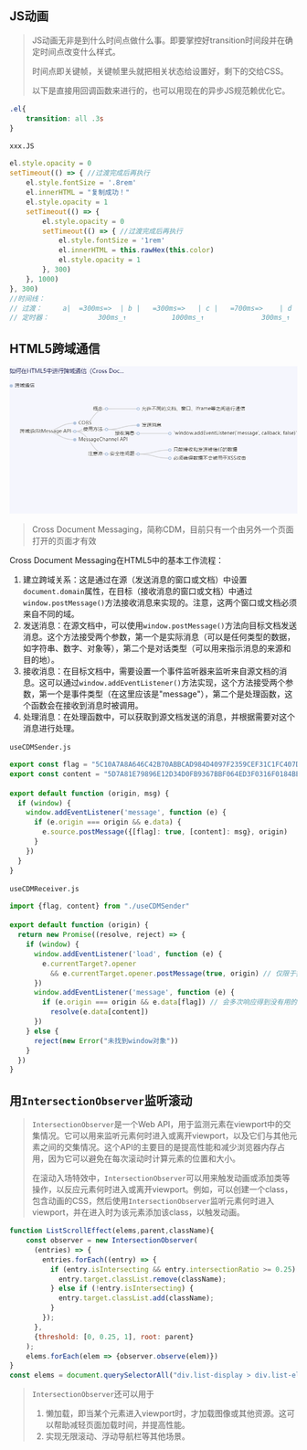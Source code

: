 ## JS动画

> JS动画无非是到什么时间点做什么事。即要掌控好transition时间段并在确定时间点改变什么样式。
>
> 时间点即关键帧，关键帧里头就把相关状态给设置好，剩下的交给CSS。
>
> 以下是直接用回调函数来进行的，也可以用现在的异步JS规范赖优化它。

```css
.el{
    transition: all .3s
}
```

`xxx.JS`

```js
el.style.opacity = 0 
setTimeout(() => { //过渡完成后再执行
    el.style.fontSize = '.8rem'
    el.innerHTML = "复制成功！"
    el.style.opacity = 1
    setTimeout(() => {  
        el.style.opacity = 0
        setTimeout(() => { //过渡完成后再执行
            el.style.fontSize = '1rem'
            el.innerHTML = this.rawHex(this.color)
            el.style.opacity = 1
        }, 300)
    }, 1000)
}, 300)
//时间线：
// 过渡：     a|  =300ms=>  | b |   =300ms=>   | c |   =700ms=>    | d | =300ms> | e 
// 定时器：            300ms_↑           1000ms_↑              300ms_↑
```

## HTML5跨域通信

![如何在HTML5中进行跨域通信（Cross Doc...](index.assets/cdm.png)

> Cross Document Messaging，简称CDM，目前只有一个由另外一个页面打开的页面才有效

Cross Document Messaging在HTML5中的基本工作流程：

1. 建立跨域关系：这是通过在源（发送消息的窗口或文档）中设置`document.domain`属性，在目标（接收消息的窗口或文档）中通过`window.postMessage()`方法接收消息来实现的。注意，这两个窗口或文档必须来自不同的域。
2. 发送消息：在源文档中，可以使用`window.postMessage()`方法向目标文档发送消息。这个方法接受两个参数，第一个是实际消息（可以是任何类型的数据，如字符串、数字、对象等），第二个是对话类型（可以用来指示消息的来源和目的地）。
3. 接收消息：在目标文档中，需要设置一个事件监听器来监听来自源文档的消息。这可以通过`window.addEventListener()`方法实现，这个方法接受两个参数，第一个是事件类型（在这里应该是"message"），第二个是处理函数，这个函数会在接收到消息时被调用。
4. 处理消息：在处理函数中，可以获取到源文档发送的消息，并根据需要对这个消息进行处理。

`useCDMSender.js`

```js
export const flag = "5C10A7A8A646C42B70ABBCAD984D4097F2359CEF31C1FC407D782A58F305322B"
export const content = "5D7A81E79896E12D34D0FB9367BBF064ED3F0316F0184BEF0B6E7862384788B1"

export default function (origin, msg) {
  if (window) {
    window.addEventListener('message', function (e) {
      if (e.origin === origin && e.data) {
        e.source.postMessage({[flag]: true, [content]: msg}, origin)
      }
    })
  }
}

```

`useCDMReceiver.js`

```js
import {flag, content} from "./useCDMSender"

export default function (origin) {
  return new Promise((resolve, reject) => {
    if (window) {
      window.addEventListener('load', function (e) {
        e.currentTarget?.opener 
          && e.currentTarget.opener.postMessage(true, origin) // 仅限于打开该窗口的窗口
      })
      window.addEventListener('message', function (e) {
        if (e.origin === origin && e.data[flag]) // 会多次响应得到没有用的元素，需要筛选。
          resolve(e.data[content])
      })
    } else {
      reject(new Error("未找到window对象"))
    }
  })
}
```

## 用`IntersectionObserver`监听滚动

> `IntersectionObserver`是一个Web API，用于监测元素在viewport中的交集情况。它可以用来监听元素何时进入或离开viewport，以及它们与其他元素之间的交集情况。这个API的主要目的是提高性能和减少浏览器内存占用，因为它可以避免在每次滚动时计算元素的位置和大小。 
>
> 在滚动入场特效中，`IntersectionObserver`可以用来触发动画或添加类等操作，以反应元素何时进入或离开viewport。例如，可以创建一个class，包含动画的CSS，然后使用`IntersectionObserver`监听元素何时进入viewport，并在进入时为该元素添加该class，以触发动画。 

```js
function ListScrollEffect(elems,parent,className){
    const observer = new IntersectionObserver(
      (entries) => {
        entries.forEach((entry) => {
          if (entry.isIntersecting && entry.intersectionRatio >= 0.25) {
            entry.target.classList.remove(className);
          } else if (!entry.isIntersecting) {
            entry.target.classList.add(className);
          }
        });
      },
      {threshold: [0, 0.25, 1], root: parent}
    );
    elems.forEach(elem => {observer.observe(elem)})
}
const elems = document.querySelectorAll("div.list-display > div.list-element")
```

> `IntersectionObserver`还可以用于
>
> 1. 懒加载，即当某个元素进入viewport时，才加载图像或其他资源。这可以帮助减轻页面加载时间，并提高性能。
> 2. 实现无限滚动、浮动导航栏等其他场景。

